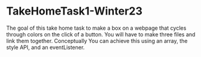# TakeHomeTask1-Winter23
The goal of this take home task to make a box on a webpage that cycles through colors on the click of a button.
You will have to make three files and link them together. 
Conceptually You can achieve this using an array, the style API, and an eventListener.
